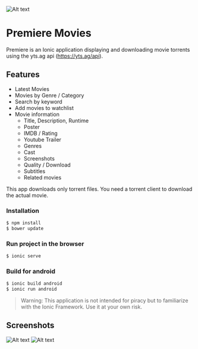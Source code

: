 
![Alt text](https://github.com/Dimitris24sta23/PremiereMovies/blob/master/resources/android/icon/drawable-hdpi-icon.png?raw=true "Premiere")

# Premiere Movies
Premiere is an Ionic application displaying and downloading movie torrents using the yts.ag api (https://yts.ag/api).

## Features
- Latest Movies
- Movies by Genre / Category
- Search by keyword
- Add movies to watchlist
- Movie information
    - Title, Description, Runtime
    - Poster
    - IMDB / Rating
    - Youtube Trailer
    - Genres
    - Cast
    - Screenshots
    - Quality / Download
    - Subtitles
    - Related movies

This app downloads only torrent files.
You need a torrent client to download the actual movie.

### Installation

```sh
$ npm install
$ bower update
```

### Run project in the browser

```sh
$ ionic serve
```
### Build for android
```sh
$ ionic build android
$ ionic run android
```

> Warning: This application is not intended for piracy but to familiarize with the Ionic Framework.
> Use it at your own risk.

## Screenshots

![Alt text](https://github.com/Dimitris24sta23/PremiereMovies/blob/master/resources/screenshot1.jpg?raw=true "Movies List") ![Alt text](https://github.com/Dimitris24sta23/PremiereMovies/blob/master/resources/screenshot2.jpg?raw=true "Movie Details")